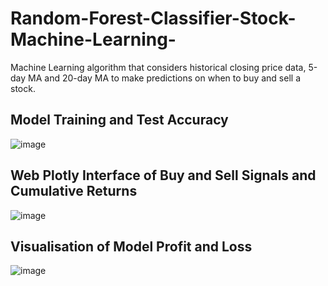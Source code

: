 # Random-Forest-Classifier-Stock-Machine-Learning-
Machine Learning algorithm that considers historical closing price data, 5-day MA and 20-day MA to make predictions on when to buy and sell a stock. 

## Model Training and Test Accuracy
![image](https://github.com/MorrisAdam0/Random-Forest-Classifier-Stock-Machine-Learning-/assets/115980966/1aa7eba0-b71f-4fe9-ac60-b9afac3886f4)

## Web Plotly Interface of Buy and Sell Signals and Cumulative Returns
![image](https://github.com/MorrisAdam0/Random-Forest-Classifier-Stock-Machine-Learning-/assets/115980966/7c384710-ff4b-4d74-938f-a785f4cc25c5)

## Visualisation of Model Profit and Loss
![image](https://github.com/MorrisAdam0/Random-Forest-Classifier-Stock-Machine-Learning-/assets/115980966/30c5574a-89e6-4027-87d4-2e025a5b662a)
